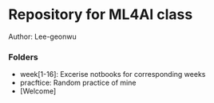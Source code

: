 # Repository for ML4AI class

Author: Lee-geonwu

### Folders
 - week[1-16]: Excerise notbooks for corresponding weeks
 - pracftice: Random practice of mine
 - [Welcome]
